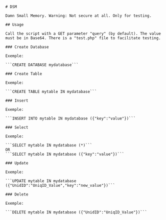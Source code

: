 
	# DSM
	
	Damn Small Memory. Warning: Not secure at all. Only for testing.
	
	## Usage
	
	Call the script with a GET parameter "query" (by default). The value must be in Base64. There is a "test.php" file to facilitate testing.
	
	### Create Database
	
	Exemple:
	
	```CREATE DATABASE mydatabase```
	
	### Create Table
	
	Exemple:
	
	```CREATE TABLE mytable IN mydatabase```
	
	### Insert
	
	Exemple:
	
	```INSERT INTO mytable IN mydatabase ({"key":"value"})```
	
	### Select
	
	Exemple:
	
	```SELECT mytable IN mydatabase (*)```
	OR
	```SELECT mytable IN mydatabase ({"key":"value"})```
	
	### Update
	
	Exemple:
	
	```UPDATE mytable IN mydatabase ({"UnidID":"UniqID_Value","key":"new_value"})```
	
	### Delete
	
	Exemple:
	
	```DELETE mytable IN mydatabase ({"UnidID":"UniqID_Value"})```
